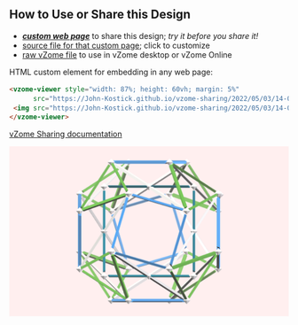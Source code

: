 
## How to Use or Share this Design

 - [***custom web page***][post] to share this design; *try it before you share it!*
 - [source file for that custom page][source]; click to customize
 - [raw vZome file][raw] to use in vZome desktop or vZome Online
 
 HTML custom element for embedding in any web page:
 ```html
<vzome-viewer style="width: 87%; height: 60vh; margin: 5%"
       src="https://John-Kostick.github.io/vzome-sharing/2022/05/03/14-06-41-Snub-Cube-Tensegrity-+-cube-4.5/Snub-Cube-Tensegrity-+-cube-4.5.vZome" >
  <img src="https://John-Kostick.github.io/vzome-sharing/2022/05/03/14-06-41-Snub-Cube-Tensegrity-+-cube-4.5/Snub-Cube-Tensegrity-+-cube-4.5.png" />
</vzome-viewer>
 ```

[vZome Sharing documentation](https://vzome.github.io/vzome/sharing.html#how-it-works)

![Image](<Snub-Cube-Tensegrity-+-cube-4.5.png>)


[post]: <https://John-Kostick.github.io/vzome-sharing/2022/05/03/Snub-Cube-Tensegrity-+-cube-4.5-14-06-41.html>
[source]: <https://github.com/John-Kostick/vzome-sharing/edit/main/_posts/2022-05-03-Snub-Cube-Tensegrity-+-cube-4.5-14-06-41.md>
[raw]: <https://raw.githubusercontent.com/John-Kostick/vzome-sharing/main/2022/05/03/14-06-41-Snub-Cube-Tensegrity-+-cube-4.5/Snub-Cube-Tensegrity-+-cube-4.5.vZome>